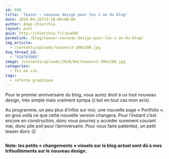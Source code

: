 ```yaml
---
id: 699
title: 'Teaser : nouveau design pour les 1 an du blog'
date: 2010-04-16T13:18:09+00:00
author: Ange Chierchia
layout: post
guid: http://chierchia.fr/?p=699
permalink: /blog/teaser-nouveau-design-pour-les-1-an-du-blog/
img_article:
  - /contents/uploads/teaserv3-200x200.jpg
dsq_thread_id:
  - "918763985"
image: /contents/uploads/2010/04/teaserv3-390x288.jpg
categories:
  - Vis ma vie
tags:
  - refonte graphique
---
```

Pour le premier anniversaire du blog, vous aurez droit à un tout nouveau design, très simple mais vraiment sympa (c&rsquo;est en tout cas mon avis).<!--more-->

Au programme, un peu plus d&rsquo;infos sur moi, une nouvelle page &laquo;&nbsp;Portfolio&nbsp;&raquo;, en gros voilà ce que cette nouvelle version changera. Pour l&rsquo;instant c&rsquo;est encore en construction, donc vous pourrez y accéder surement courant mai, donc pile poil pour l&rsquo;anniversaire. Pour vous faire patientez, un petit teaser donc 😉

<p style="text-align: center;">
  <img class="size-full wp-image-700 aligncenter" title="teaserv3" src="http://i1.wp.com/chierchia.fr/site/wp-content/uploads/teaserv3.jpg?resize=390%2C308" alt="" data-recalc-dims="1" />
</p>

**Note: les petits &laquo;&nbsp;changements&nbsp;&raquo; visuels sur le blog actuel sont dû à mes trifouillements sur le nouveau design.**